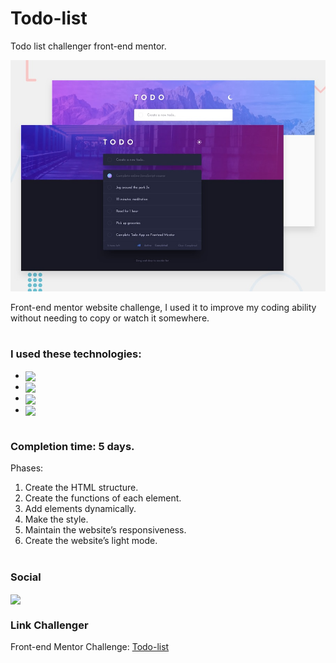 # Todo-list
Todo list challenger front-end mentor.

![Design preview for the Todo app coding challenge](./design/desktop-preview.jpg)

Front-end mentor website challenge, I used it to improve my coding ability without needing to copy or watch it somewhere.

#
### I used these technologies:
- <img align='center' src='https://img.shields.io/badge/HTML5-E34F26?style=for-the-badge&logo=html5&logoColor=white' /> 
- <img align='center' src='https://img.shields.io/badge/CSS3-1572B6?style=for-the-badge&logo=css3&logoColor=white' />
- <img align='center' src='https://img.shields.io/badge/Sass-CC6699?style=for-the-badge&logo=sass&logoColor=white' />
- <img align='center' src='https://img.shields.io/badge/JavaScript-F7DF1E?style=for-the-badge&logo=javascript&logoColor=black' />
#
### Completion time: 5 days.

Phases:

1. Create the HTML structure.
2. Create the functions of each element.
3. Add elements dynamically.
4. Make the style.
5. Maintain the website’s responsiveness.
6. Create the website’s light mode.


#
### Social
<a href='https://www.linkedin.com/in/matheus-nascimento-da-silva-189346225/'>
  <img align='center' src='https://img.shields.io/badge/LinkedIn-0077B5?style=for-the-badge&logo=linkedin&logoColor=white' />
</a>

### Link Challenger
Front-end Mentor Challenge: <a href='https://www.frontendmentor.io/challenges/todo-app-Su1_KokOW/hub'>Todo-list</a>
